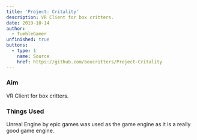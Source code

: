 ```yaml
---
title: 'Project: Critality'
description: VR Client for box critters.
date: 2019-10-14
author:
  - TumbleGamer
unfinished: true
buttons:
  - type: 1
    name: Source
    href: https://github.com/boxcritters/Project-Critality
---
```

### Aim
VR Client for box critters.

### Things Used
Unreal Engine by epic games was used as the game engine as it is a really good game engine.